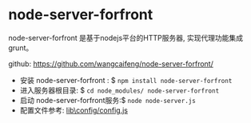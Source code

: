 node-server-forfront 
==========

node-server-forfront  是基于nodejs平台的HTTP服务器, 实现代理功能集成grunt。

github: <https://github.com/wangcaifeng/node-server-forfront/>


* 安装 node-server-forfront : $ 
	``npm install node-server-forfront``
* 进入服务器根目录: $ 
	``cd node_modules/ node-server-forfront``
* 启动 node-server-forfront服务:$ 
	``node node-server.js`` 
* 配置文件参考: [lib\config/config.js](lib/config/config.js) 

	





